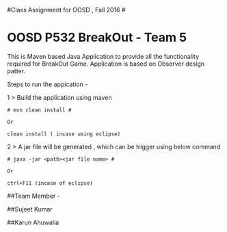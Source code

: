 
#Class Assignment for OOSD , Fall 2016 #
# OOSD P532 BreakOut - Team 5 #


This is Maven based Java Application to provide all the functionality required for BreakOut Game. 
Application is based on Observer design patter. 

Steps to run the appication - 

1 > Build the application using maven 

	# mvn clean install #
	
	Or
	
	clean install ( incase using eclipse)

2 > A jar file will be generated , which can be trigger using below command

	# java -jar <path><jar file name> #
	
	Or
	
	ctrl+F11 (incase of eclipse)



##Team Member -

##Sujeet Kumar

##Karun Ahuwalia



